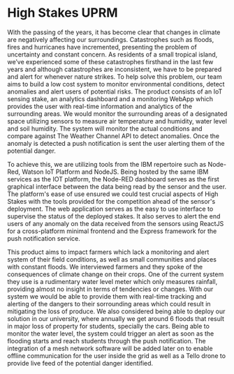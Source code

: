 # High Stakes UPRM

With the passing of the years, it has become clear that changes in climate are negatively affecting our surroundings. Catastrophes such as floods, fires and hurricanes have incremented, presenting the problem of uncertainty and constant concern. As residents of a small tropical island, we’ve experienced some of these catastrophes firsthand in the last few years and although catastrophes are inconsistent, we have to be prepared and alert for whenever nature strikes. To help solve this problem, our team aims to build a low cost system to monitor environmental conditions, detect anomalies and alert users of potential risks. The product consists of an IoT sensing stake, an analytics dashboard and a monitoring WebApp which provides the user with real-time information and analytics of the surrounding areas. We would monitor the surrounding areas of a designated space utilizing sensors to measure air temperature and humidity, water level and soil humidity. The system will monitor the actual conditions and compare against The Weather Channel API to detect anomalies. Once the anomaly is detected a push notification is sent the user alerting them of the potential danger. 

To achieve this, we are utilizing tools from the IBM repertoire such as Node-Red, Watson IoT Platform and NodeJS. Being hosted by the same IBM services as the IOT platform, the Node-RED dashboard serves as the first graphical interface between the data being read by the sensor and the user. The platform's ease of use ensured we could test crucial aspects of High Stakes with the tools provided for the competition ahead of the sensor's deployment. The web application serves as the easy to use interface to supervise the status of the deployed stakes. It also serves to alert the end users of any anomaly on the data received from the sensors using ReactJS for a cross-platform minimal frontend and the Express framework for the push notification service.

This product aims to impact farmers which lack a monitoring and alert system of their field conditions, as well as small communities and places with constant floods. We interviewed farmers and they spoke of the consequences of climate change on their crops. One of the current system they use is a rudimentary water level meter which only measures rainfall, providing almost no insight in terms of tendencies or changes. With our system we would be able to provide them with real-time tracking and alerting of the dangers to their sorrounding areas which could result in mitigating the loss of produce. We also considered being able to deploy our solution in our university, where annually we get around 6 floods that result in major loss of property for students, specially the cars. Being able to monitor the water level, the system could trigger an alert as soon as the flooding starts and reach students through the push notification. The integration of a mesh network software will be added later on to enable offline communication for the user inside the grid as well as a Tello drone to provide live feed of the potential danger identified.
